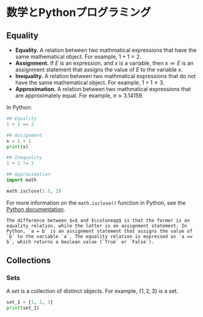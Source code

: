 # 数学とPythonプログラミング

## Equality

- **Equality.** A relation between two mathmatical expressions that have the same mathematical object. For example, $1 + 1 = 2$.
- **Assignment.** If $E$ is an expression, and $x$ is a variable, then $x \coloneqq E$ is an assignment statement that assigns the value of $E$ to the variable $x$.
- **Inequality.** A relation between two mathmatical expressions that do not have the same mathematical object. For example, $1 + 1 \neq 3$.
- **Approximation.** A relation between two mathmatical expressions that are approximately equal. For example, $\pi \approx 3.14159$.

In Python:

```python
## Equality
1 + 1 == 2
```

```python
## Assignment
x = 1 + 1
print(x)
```

```python
## Inequality
1 + 1 != 3
```

```python
## Approximation
import math

math.isclose(1.5, 2)
```

For more information on the `math.isclose()` function in Python, see the [Python documentation](https://docs.python.org/3/library/math.html#math.isclose).

```{note}
The difference between $=$ and $\coloneqq$ is that the former is an equality relation, while the latter is an assignment statement. In Python, `a = b` is an assignment statement that assigns the value of `b` to the variable `a`. The equality relation is expressed as `a == b`, which returns a boolean value (`True` or `False`).
```

## Collections

### Sets

A *set* is a collection of distinct objects. For example, $\{1, 2, 3\}$ is a set.

```python
set_1 = {1, 2, 3}
print(set_1)
```
